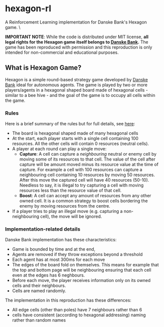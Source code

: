 # hexagon-rl
A Reinforcement Learning implementation for Danske Bank's Hexagon game. \

**IMPORTANT NOTE**: While the code is distributed under MIT license, **all legal rights for the Hexagon game itself belongs to [Danske Bank](https://danskebank.com/).** The game has been reproduced with permission and this reproduction is only intended for non-commercial and educational purposes.


## What is Hexagon Game?
Hexagon is a simple round-based strategy game developed by [Danske Bank](https://danskebank.com/) ideal for autonomous agents. The game is played by two or more players/agents in a hexagonal shaped board made of hexagonal cells - similar to a bee hive - and the goal of the game is to occupy all cells within the game.

### Rules
Here is a brief summary of the rules but for full details, see [here](https://playhexagon.com/PublicRules):

 - The board is hexagonal shaped made of many hexagonal cells
 - At the start, each player starts with a single cell containing 100 resources. All the other cells will contain 0 resources (neutral cells).
 - A player at each round can play a single move:
   - **Capture**: A cell can capture a *neighbouring* neutral or enemy cell by moving some of its resources to that cell. The value of the cell after capture will be amount moved minus its resource value at the time of capture. For example a cell with 100 resources can capture a neighbouring cell containing 10 resources by moving 50 resources. After this move the captured cell will have 40 resources (50-10). Needless to say, it is illegal to try capturing a cell with moving resources less than the resource value of that cell.
   - **Boost**: A cell can accept any amount of resources from any other owned cell. It is a common strategy to boost cells bordering the enemy by moving resources from the centre.
 - If a player tries to play an illegal move (e.g. capturing a non-neighbouring cell), the move will be ignored.
 
### Implementation-related details
Danske Bank implementation has these characteristics:

 - Game is bounded by time and at the end, 
 - Agents are removed if they throw exceptions beyond a threshold
 - Each agent has at most 300ms for each move
 - The edges of the board fold on themselves. This means for example that the top and bottom page will be neighbouring ensuring that each cell even at the edges has 6 neghbours.
 - Before each move, the player receives information only on its owned cells and their neighbours.
 - Cells are named randomly.

The implementation in this reproduction has these differences:
 - All edge cells (other than poles) have 7 neighbours rather than 6
 - cells have consistent (according to hexagonal addressing) naming rather than random names



